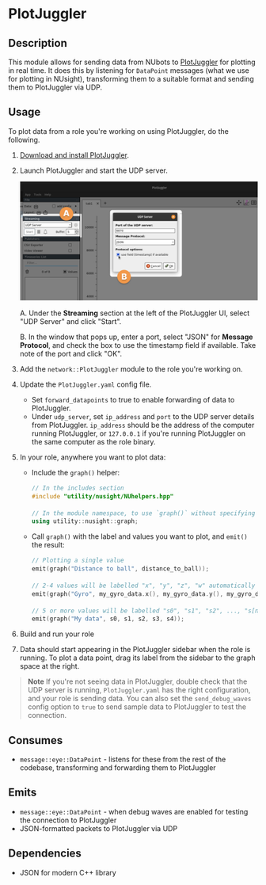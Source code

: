 # PlotJuggler

## Description

This module allows for sending data from NUbots to [PlotJuggler](https://www.plotjuggler.io) for plotting in real time. It does this by listening for `DataPoint` messages (what we use for plotting in NUsight), transforming them to a suitable format and sending them to PlotJuggler via UDP.

## Usage

To plot data from a role you're working on using PlotJuggler, do the following.

1. [Download and install PlotJuggler](https://github.com/facontidavide/PlotJuggler#installation).
2. Launch PlotJuggler and start the UDP server.

   ![Screenshot of PlotJuggler showing UDP server details](./plotjuggler-udp-server.jpg)

   A. Under the **Streaming** section at the left of the PlotJuggler UI, select "UDP Server" and click "Start".

   B. In the window that pops up, enter a port, select "JSON" for **Message Protocol**, and check the box to use the timestamp field if available. Take note of the port and click "OK".

3. Add the `network::PlotJuggler` module to the role you're working on.
4. Update the `PlotJuggler.yaml` config file.

   - Set `forward_datapoints` to true to enable forwarding of data to PlotJuggler.
   - Under `udp_server`, set `ip_address` and `port` to the UDP server details from PlotJuggler. `ip_address` should be the address of the computer running PlotJuggler, or `127.0.0.1` if you're running PlotJuggler on the same computer as the role binary.

5. In your role, anywhere you want to plot data:

   - Include the `graph()` helper:

     ```cpp
     // In the includes section
     #include "utility/nusight/NUhelpers.hpp"

     // In the module namespace, to use `graph()` without specifying the namespace prefix every time
     using utility::nusight::graph;
     ```

   - Call `graph()` with the label and values you want to plot, and `emit()` the result:

     ```cpp
     // Plotting a single value
     emit(graph("Distance to ball", distance_to_ball));

     // 2-4 values will be labelled "x", "y", "z", "w" automatically
     emit(graph("Gyro", my_gyro_data.x(), my_gyro_data.y(), my_gyro_data.z()));

     // 5 or more values will be labelled "s0", "s1", "s2", ..., "s[n-1]" automatically
     emit(graph("My data", s0, s1, s2, s3, s4));
     ```

6. Build and run your role
7. Data should start appearing in the PlotJuggler sidebar when the role is running. To plot a data point, drag its label from the sidebar to the graph space at the right.

> **Note**
> If you're not seeing data in PlotJuggler, double check that the UDP server is running, `PlotJuggler.yaml` has the right configuration, and your role is sending data. You can also set the `send_debug_waves` config option to `true` to send sample data to PlotJuggler to test the connection.

## Consumes

- `message::eye::DataPoint` - listens for these from the rest of the codebase, transforming and forwarding them to PlotJuggler

## Emits

- `message::eye::DataPoint` - when debug waves are enabled for testing the connection to PlotJuggler
- JSON-formatted packets to PlotJuggler via UDP

## Dependencies

- JSON for modern C++ library
